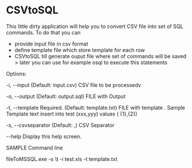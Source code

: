 # CSVtoSQL

This little dirty application will help you to convert CSV file into set of SQL commands.
To do that you can

- provide input file in csv format
- define template file which store template for each row
- CSVtoSQL till generate ouput file where set of commands will be saved > later you can use for example osql to execute this statements


Options:

  -i, --input           (Default: input.csv) CSV file to be processedv

  -o, --output          (Default: output.sql) FILE with Output

  -t, --template        Required. (Default: template.txt) FILE with template .
                        Sample Template text  insert into test (xxx,yyy) values
                        ( {1},{2})

  -s, --csvseparator    (Default: ,) CSV Separator

  --help                Display this help screen.
  
  
  
SAMPLE Command line

fileToMSSQL.exe -s \t  -i test.xls -t template.txt
